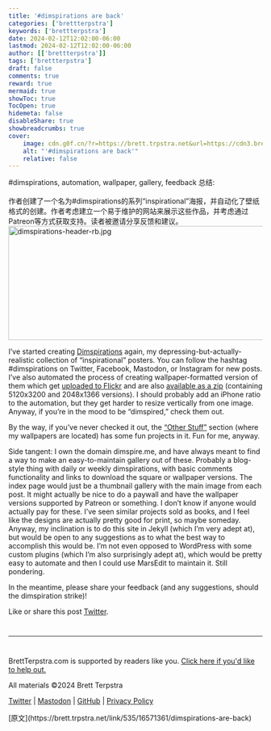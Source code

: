 ```yaml
---
title: '#dimspirations are back'
categories: ['brettterpstra']
keywords: ['brettterpstra']
date: 2024-02-12T12:02:00-06:00
lastmod: 2024-02-12T12:02:00-06:00
author: [['brettterpstra']]
tags: ['brettterpstra']
draft: false 
comments: true
reward: true 
mermaid: true 
showToc: true 
TocOpen: true 
hidemeta: false 
disableShare: true 
showbreadcrumbs: true 
cover:
    image: cdn.g0f.cn/?r=https://brett.trpstra.net&url=https://cdn3.brettterpstra.com/uploads/2024/02/dimspirations-header-rb.jpg
    alt: "'#dimspirations are back'"
    relative: false
---
```


<div>

<div> #dimspirations, automation, wallpaper, gallery, feedback
总结:<br/><br/>作者创建了一个名为#dimspirations的系列“inspirational”海报，并自动化了壁纸格式的创建。作者考虑建立一个易于维护的网站来展示这些作品，并考虑通过Patreon等方式获取支持。读者被邀请分享反馈和建议。 <div>
<noscript class="loading-lazy">
<source media="(max-width: 640px)"/>
<source type="image/webp"/>
<source/>
<img alt="dimspirations-header-rb.jpg" class="aligncenter" height="226" src="cdn.g0f.cn/?r=https://brett.trpstra.net&url=https://cdn3.brettterpstra.com/uploads/2024/02/dimspirations-header-rb.jpg" title="dimspirations-header-rb.jpg" width="800"/>
</noscript>
<p>I’ve started creating <a href="https://www.instagram.com/explore/tags/dimspirations/">Dimspirations</a> again, my depressing-but-actually-realistic collection of “inspirational” posters. You can follow the hashtag #dimspirations on Twitter, Facebook, Mastodon, or Instagram for new posts. I’ve also automated the process of creating wallpaper-formatted version of them which get <a href="https://www.flickr.com/photos/circlesixdesign/albums/72157697001065435">uploaded to Flickr</a> and are also <a href="https://brettterpstra.com/otherstuff/wallpaper/">available as a zip</a> (containing 5120x3200 and 2048x1366 versions). I should probably add an iPhone ratio to the automation, but they get harder to resize vertically from one image. Anyway, if you’re in the mood to be “dimspired,” check them out.</p>
<p>By the way, if you’ve never checked it out, the <a href="https://brettterpstra.com/otherstuff/">“Other Stuff”</a> section (where my wallpapers are located) has some fun projects in it. Fun for me, anyway.</p>
<p>Side tangent: I own the domain dimspire.me, and have always meant to find a way to make an easy-to-maintain gallery out of these. Probably a blog-style thing with daily or weekly dimspirations, with basic comments functionality and links to download the square or wallpaper versions. The index page would just be a thumbnail gallery with the main image from each post. It might actually be nice to do a paywall and have the wallpaper versions supported by Patreon or something. I don’t know if anyone would actually pay for these. I’ve seen similar projects sold as books, and I feel like the designs are actually pretty good for print, so maybe someday. Anyway, my inclination is to do this site in Jekyll (which I’m very adept at), but would be open to any suggestions as to what the best way to accomplish this would be. I’m not even opposed to WordPress with some custom plugins (which I’m also surprisingly adept at), which would be pretty easy to automate and then I could use MarsEdit to maintain it. Still pondering.</p>
<p>In the meantime, please share your feedback (and any suggestions, should the dimspiration strike)!</p>
<p>Like or share this post <a class="twitter" href="https://twitter.com/intent/tweet?original_referer=https%3A%2F%2Fbrettterpstra.com%2F2024%2F02%2F12%2Fdimspirations-are-back%2F&amp;text=%23dimspirations+are+back&amp;url=https%3A%2F%2Fbrettterpstra.com%2F2024%2F02%2F12%2Fdimspirations-are-back%2F&amp;via=ttscoff" rel="nofollow" target="_blank" title="Tweet this post">Twitter</a>.</p>
<hr style="margin: 40px 0;"/>
<p>BrettTerpstra.com is supported by readers like you. <a href="https://brettterpstra.com/support/">Click here if you'd like to help out.</a></p>
<p class="copyright">All materials ©2024 Brett Terpstra</p>
<p><a href="https://twitter.com/ttscoff" rel="me">Twitter</a> | <a href="https://nojack.easydns.ca/@ttscoff" rel="me">Mastodon</a> | <a href="https://github.com/ttscoff">GitHub</a> | <a href="https://brettterpstra.com/legal/privacy.html">Privacy Policy</a></p><img height="1" src="cdn.g0f.cn/?r=https://brett.trpstra.net&url=https://brett.trpstra.net/link/535/16571361.gif" width="1"/>
</div></div>
</div>

<div>
[原文](https://brett.trpstra.net/link/535/16571361/dimspirations-are-back)
</div>

